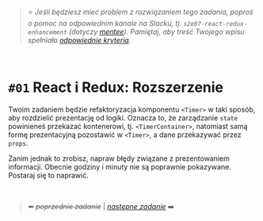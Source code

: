 > :star: *Jeśli będziesz mieć problem z rozwiązaniem tego zadania, poproś o pomoc na odpowiednim kanale na Slacku, tj. `s2e07-react-redux-enhancement` (dotyczy [mentee](https://devmentor.pl/mentoring-javascript/)). Pamiętaj, aby treść Twojego wpisu spełniała [odpowiednie kryteria](https://devmentor.pl/jak-prosic-o-pomoc/).*

&nbsp;

# `#01`  React i Redux: Rozszerzenie

Twoim zadaniem będzie refaktoryzacja komponentu `<Timer>` w taki sposób, aby rozdzielić prezentację od logiki. Oznacza to, że zarządzanie `state` powinieneś przekazać kontenerowi, tj. `<TimerContainer>`, natomiast samą formę prezentacyjną pozostawić w `<Timer>`, a dane przekazywać przez `props`.

Zanim jednak to zrobisz, napraw błędy związane z prezentowaniem informacji. Obecnie godziny i minuty nie są poprawnie pokazywane. Postaraj się to naprawić.

&nbsp;

> :arrow_left: ~~*poprzednie zadanie*~~ | [*następne zadanie*](./../02) :arrow_right:
